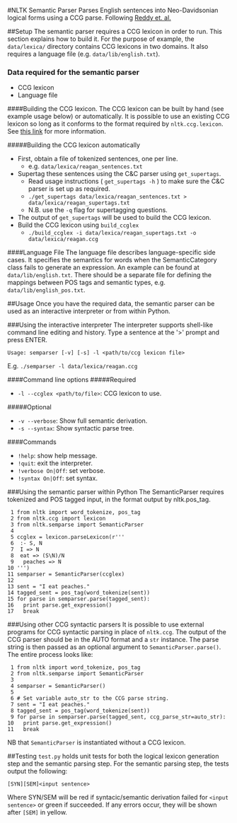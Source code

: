 #NLTK Semantic Parser
Parses English sentences into Neo-Davidsonian logical forms
using a CCG parse. Following [Reddy et. al.](http://www.sivareddy.in/papers/reddy2014semanticparsing.pdf)

##Setup
The semantic parser requires a CCG lexicon in order to run. 
This section explains how to build it. For the
purpose of example, the `data/lexica/` directory contains 
CCG lexicons in two domains. It also requires a language file
(e.g. `data/lib/english.txt`).

### Data required for the semantic parser
* CCG lexicon
* Language file

####Building the CCG lexicon.
The CCG lexicon can be built by hand (see example usage below) or automatically.
It is possible to use an existing CCG lexicon so long as it conforms to the format
required by `nltk.ccg.lexicon`. See [this link](http://www.nltk.org/howto/ccg.html) for more information.

#####Building the CCG lexicon automatically
* First, obtain a file of tokenized sentences, one per line.
  + e.g. `data/lexica/reagan_sentences.txt`
* Supertag these sentences using the C&C parser using `get_supertags`.
  + Read usage instructions ( `get_supertags -h` ) to make sure the C&C parser is set up as required.
  + `./get_supertags data/lexica/reagan_sentences.txt > data/lexica/reagan_supertags.txt`
  + N.B. use the `-q` flag for supertagging questions.
* The output of `get_supertags` will be used to build the CCG lexicon.
* Build the CCG lexicon using `build_ccglex`
  + `./build_ccglex -i data/lexica/reagan_supertags.txt -o data/lexica/reagan.ccg`

####Language File
The language file describes language-specific side cases. It specifies the semantics for
words when the SemanticCategory class fails to generate an expression. An example can be found
at `data/lib/english.txt`. There should be a separate file for defining the mappings between
POS tags and semantic types, e.g. `data/lib/english_pos.txt`.

##Usage
Once you have the required data, the semantic parser can be used as an interactive
interpreter or from within Python.

###Using the interactive interpreter
The interpreter supports shell-like command line editing and history. Type a sentence
at the '>' prompt and press ENTER.

`Usage: semparser [-v] [-s] -l <path/to/ccg lexicon file>`

E.g.  `./semparser -l data/lexica/reagan.ccg`

####Command line options
#####Required
* `-l --ccglex <path/to/file>`: CCG lexicon to use.

#####Optional
* `-v --verbose`: Show full semantic derivation.
* `-s --syntax`: Show syntactic parse tree.

####Commands
* `!help`: show help message.
* `!quit`: exit the interpreter.
* `!verbose On|Off`: set verbose.
* `!syntax On|Off`: set syntax.


###Using the semantic parser within Python
The SemanticParser requires tokenized and POS tagged input, in the format
output by nltk.pos_tag.

     1 from nltk import word_tokenize, pos_tag
     2 from nltk.ccg import lexicon
     3 from nltk.semparse import SemanticParser
     4
     5 ccglex = lexicon.parseLexicon(r'''
     6  :- S, N
     7  I => N
     8  eat => (S\N)/N
     9	 peaches => N
    10 ''')	
    11 semparser = SemanticParser(ccglex)
    12  
    13 sent = "I eat peaches."
    14 tagged_sent = pos_tag(word_tokenize(sent))
    15 for parse in semparser.parse(tagged_sent):
    16   print parse.get_expression()
    17   break

###Using other CCG syntactic parsers
It is possible to use external programs for CCG syntactic parsing in place of
`nltk.ccg`. The output of the CCG parser should be in the AUTO format and
a `str` instance. The parse string is then passed as an optional argument
to `SemanticParser.parse()`. The entire process looks like:

     1 from nltk import word_tokenize, pos_tag
     2 from nltk.semparse import SemanticParser
     3
     4 semparser = SemanticParser()
     5  
     6 # Set variable auto_str to the CCG parse string.
     7 sent = "I eat peaches."
     8 tagged_sent = pos_tag(word_tokenize(sent))
     9 for parse in semparser.parse(tagged_sent, ccg_parse_str=auto_str):
    10   print parse.get_expression()
    11   break
    

NB that `SemanticParser` is instantiated without a CCG lexicon.

##Testing
`test.py` holds unit tests for both the logical lexicon generation step
and the semantic parsing step. For the semantic parsing step, the tests
output the following:

`[SYN][SEM]<input sentence>`

Where SYN/SEM will be red if syntacic/semantic derivation failed for `<input sentence>`
or green if succeeded. If any errors occur, they will be shown after `[SEM]` in yellow.
